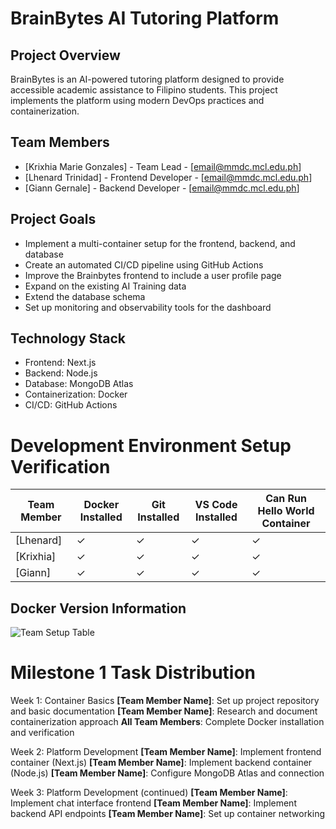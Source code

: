 # BrainBytes AI Tutoring Platform

## Project Overview
BrainBytes is an AI-powered tutoring platform designed to provide accessible academic assistance to Filipino students. This project implements the platform using modern DevOps practices and containerization.

## Team Members
- [Krixhia Marie Gonzales] - Team Lead - [email@mmdc.mcl.edu.ph]
- [Lhenard Trinidad] - Frontend Developer - [email@mmdc.mcl.edu.ph]
- [Giann Gernale] - Backend Developer - [email@mmdc.mcl.edu.ph]

## Project Goals
- Implement a multi-container setup for the frontend, backend, and database
- Create an automated CI/CD pipeline using GitHub Actions
- Improve the Brainbytes frontend to include a user profile page
- Expand on the existing AI Training data
- Extend the database schema
- Set up monitoring and observability tools for the dashboard

## Technology Stack
- Frontend: Next.js
- Backend: Node.js
- Database: MongoDB Atlas
- Containerization: Docker
- CI/CD: GitHub Actions

# Development Environment Setup Verification

| Team Member    | Docker Installed  | Git Installed | VS Code Installed | Can Run Hello World Container |
|----------------|-------------------|--------------|---------------------|------------------------------|
| [Lhenard]      | ✓                 | ✓           | ✓                   | ✓                            |
| [Krixhia]      | ✓                 | ✓           | ✓                   | ✓                            |
| [Giann]        | ✓                 | ✓           | ✓                   | ✓                            |

## Docker Version Information
![Team Setup Table](./picture.png)

# Milestone 1 Task Distribution

Week 1: Container Basics
**[Team Member Name]**: Set up project repository and basic documentation
**[Team Member Name]**: Research and document containerization approach
**All Team Members**: Complete Docker installation and verification

Week 2: Platform Development
**[Team Member Name]**: Implement frontend container (Next.js)
**[Team Member Name]**: Implement backend container (Node.js)
**[Team Member Name]**: Configure MongoDB Atlas and connection

Week 3: Platform Development (continued)
**[Team Member Name]**: Implement chat interface frontend
**[Team Member Name]**: Implement backend API endpoints
**[Team Member Name]**: Set up container networking
